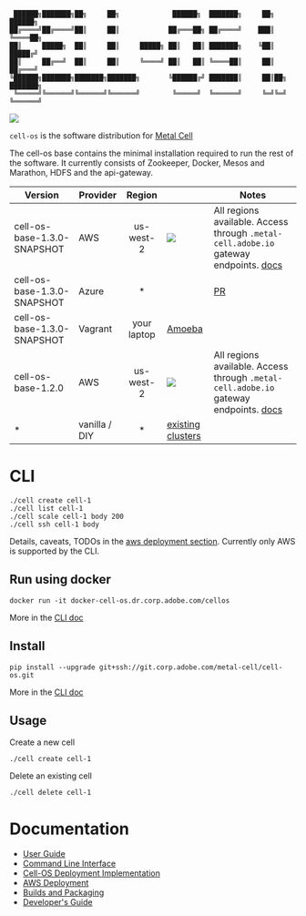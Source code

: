 ```
 ██████╗███████╗██╗     ██╗             ██████╗  ███████╗     ██╗    ██████╗ 
██╔════╝██╔════╝██║     ██║            ██╔═══██╗ ██╔════╝    ███║    ╚════██╗
██║     █████╗  ██║     ██║     █████╗ ██║   ██║ ███████╗    ╚██║     █████╔╝
██║     ██╔══╝  ██║     ██║     ╚════╝ ██║   ██║ ╚════██║     ██║    ██╔═══╝ 
╚██████╗███████╗███████╗███████╗       ╚██████╔╝ ███████║     ██║██╗ ███████╗
 ╚═════╝╚══════╝╚══════╝╚══════╝        ╚═════╝  ╚══════╝     ╚═╝╚═╝ ╚══════╝
```

![](https://git.corp.adobe.com/metal-cell/scrub/raw/master/cell-os-demo.gif)

`cell-os` is the software distribution for [Metal Cell](https://git.corp.adobe.com/metal-cell/metal-cell)

The cell-os base contains the minimal installation required to run the rest of 
the software. It currently consists of Zookeeper, Docker, Mesos and Marathon, 
HDFS and the api-gateway.
 

| Version              | Provider      | Region        |       | Notes |
| -------------------- | ------------- |:-------------:| ----- | ----- |
| cell-os-base-1.3.0-SNAPSHOT | AWS           | us-west-2     | [![](https://s3.amazonaws.com/cloudformation-examples/cloudformation-launch-stack.png)](https://console.aws.amazon.com/cloudformation/home?region=us-west-2#/stacks/new?stackName=cell-os-us-west-2&templateURL=https://s3.amazonaws.com/saasbase-repo/cell-os/deploy/aws/elastic-cell-1.3.0-SNAPSHOT.json) | All regions available. Access through `.metal-cell.adobe.io` gateway endpoints. [docs](docs/aws-button.md)|
| cell-os-base-1.3.0-SNAPSHOT | Azure           | *     |  | [PR](https://git.corp.adobe.com/metal-cell/cell-os/pull/259)
| cell-os-base-1.3.0-SNAPSHOT | Vagrant       | your laptop   | [Amoeba](https://git.corp.adobe.com/metal-cell/amoeba) ||
| cell-os-base-1.2.0 | AWS           | us-west-2     | [![](https://s3.amazonaws.com/cloudformation-examples/cloudformation-launch-stack.png)](https://console.aws.amazon.com/cloudformation/home?region=us-west-2#/stacks/new?stackName=cell-os-us-west-2&templateURL=https://s3.amazonaws.com/saasbase-repo/cell-os/deploy/aws/elastic-cell-1.2.0.json) | All regions available. Access through `.metal-cell.adobe.io` gateway endpoints. [docs](docs/aws-button.md)|
| * | vanilla / DIY | *             | [existing clusters](https://git.corp.adobe.com/metal-cell/clusters)    ||


# CLI

    ./cell create cell-1
    ./cell list cell-1
    ./cell scale cell-1 body 200
    ./cell ssh cell-1 body

Details, caveats, TODOs in the [aws deployment section](docs/deployment-aws.md).
Currently only AWS is supported by the CLI.

## Run using docker

    docker run -it docker-cell-os.dr.corp.adobe.com/cellos
    
More in the [CLI doc](docs/cli.md#docker)

## Install

    pip install --upgrade git+ssh://git.corp.adobe.com/metal-cell/cell-os.git

More in the [CLI doc](docs/cli.md#classic) 

## Usage

Create a new cell
    
    ./cell create cell-1

Delete an existing cell

    ./cell delete cell-1

# Documentation
* [User Guide](docs/userguide.md)
* [Command Line Interface](docs/cli.md)
* [Cell-OS Deployment Implementation](docs/deployment-implementation.md)
* [AWS Deployment](docs/deployment-aws.md)
* [Builds and Packaging](docs/packaging.md)
* [Developer's Guide](docs/development.md)
